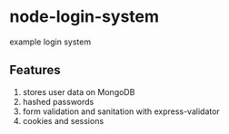 # node-login-system
example login system 

## Features
1. stores user data on MongoDB
2. hashed passwords
3. form validation and sanitation with express-validator
4. cookies and sessions
